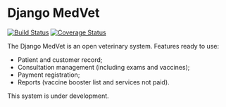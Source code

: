 # Django MedVet

[![Build Status](https://travis-ci.org/carlosribas/medvet.svg?branch=master)](https://travis-ci.org/carlosribas/medvet)
[![Coverage Status](https://coveralls.io/repos/github/carlosribas/medvet/badge.svg?branch=master)](https://coveralls.io/github/carlosribas/medvet?branch=master)

The Django MedVet is an open veterinary system. Features ready to use:

- Patient and customer record;
- Consultation management (including exams and vaccines);
- Payment registration;
- Reports (vaccine booster list and services not paid).

This system is under development.
